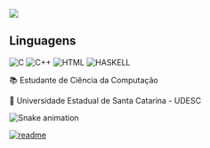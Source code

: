 ![](https://github-readme-stats.vercel.app/api?username=rafaklugee&show_icons=true&theme=tokyonight)

## Linguagens

![C](https://img.shields.io/badge/C-00599C?style=for-the-badge&logo=c&logoColor=white)
![C++](https://img.shields.io/badge/C%2B%2B-00599C?style=for-the-badge&logo=c%2B%2B&logoColor=white)
![HTML](https://img.shields.io/badge/HTML-239120?style=for-the-badge&logo=html5&logoColor=white)
![HASKELL](https://img.shields.io/badge/Haskell-5e5086?style=for-the-badge&logo=haskell&logoColor=white)

📚 Estudante de Ciência da Computação
</div>
📌 Universidade Estadual de Santa Catarina - UDESC

![Snake animation](https://github.com/rafaklugee/rafaklugee/blob/output/github-contribution-grid-snakes.svg)

[![readme](https://github-readme-stats.vercel.app/api/pin/?username=rafaklugee&repo=rafaklugee&theme=react)](https://github.com/rafaklugee/rafaklugee)
